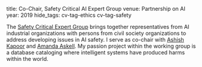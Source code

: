 title: Co-Chair, Safety Critical AI Expert Group
venue: Partnership on AI
year: 2019
hide_tags: cv-tag-ethics cv-tag-safety

The [Safety Critical Expert Group](https://www.partnershiponai.org/sc-wg-launch/) brings together representatives from AI industrial organizations with persons from civil society organizations to address developing issues in AI safety. I serve as co-chair with [Ashish Kapoor](https://www.microsoft.com/en-us/research/people/akapoor/) and
[Amanda Askell](https://www.linkedin.com/in/amanda-askell-1ab457175). My passion project within the working group is a database cataloging where intelligent systems have produced harms within the world.
